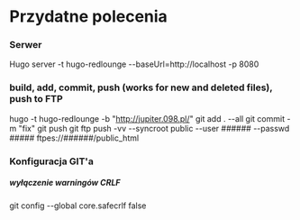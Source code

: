 # Przydatne polecenia

### Serwer
Hugo server -t hugo-redlounge --baseUrl=http://localhost -p 8080


### build, add, commit, push (works for new and deleted files), push to FTP 
hugo -t hugo-redlounge -b "http://jupiter.098.pl/"
git add . --all
git commit -m "fix"
git push
git ftp push -vv --syncroot public --user ###### --passwd ##### ftpes://######/public_html


### Konfiguracja GIT'a
##### wyłączenie warningów CRLF
git config --global core.safecrlf false 